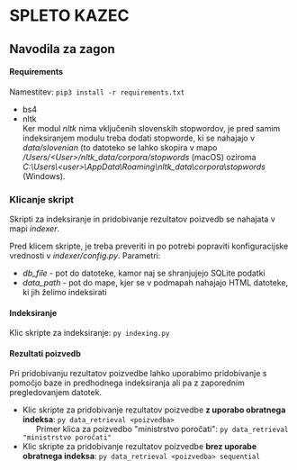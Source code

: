 # SPLETO KAZEC

## Navodila za zagon

#### Requirements
Namestitev: `pip3 install -r requirements.txt`  
+ bs4  
+ nltk  
  Ker modul *nltk* nima vključenih slovenskih stopwordov, je pred samim indeksiranjem modulu treba dodati stopworde, ki se 
  nahajajo v *data/slovenian* (to datoteko se lahko skopira v mapo */Users/\<User>/nltk_data/corpora/stopwords* (macOS) 
  oziroma *C:\Users\\\<user>\AppData\Roaming\nltk_data\corpora\stopwords* (Windows).  
  
### Klicanje skript
Skripti za indeksiranje in pridobivanje rezultatov poizvedb se nahajata v mapi *indexer*.

Pred klicem skripte, je treba preveriti in po potrebi popraviti konfiguracijske vrednosti v *indexer/config.py*. Parametri:
+ *db_file* - pot do datoteke, kamor naj se shranjujejo SQLite podatki  
+ *data_path* - pot do mape, kjer se v podmapah nahajajo HTML datoteke, ki jih želimo indeksirati
  
#### Indeksiranje
Klic skripte za indeksiranje:  `py indexing.py`  

#### Rezultati poizvedb
Pri pridobivanju rezultatov poizvedbe lahko uporabimo pridobivanje s pomočjo baze in predhodnega indeksiranja ali pa
z zaporednim pregledovanjem datotek.  
+ Klic skripte za pridobivanje rezultatov poizvedbe __z uporabo obratnega indeksa__: `py data_retrieval <poizvedba>`  
&nbsp;&nbsp;&nbsp;&nbsp;&nbsp;&nbsp;Primer klica za poizvedbo "ministrstvo poročati": `py data_retrieval "ministrstvo poročati"`
+ Klic skripte za pridobivanje rezultatov poizvedbe __brez uporabe obratnega indeksa__: `py data_retrieval <poizvedba> sequential`
